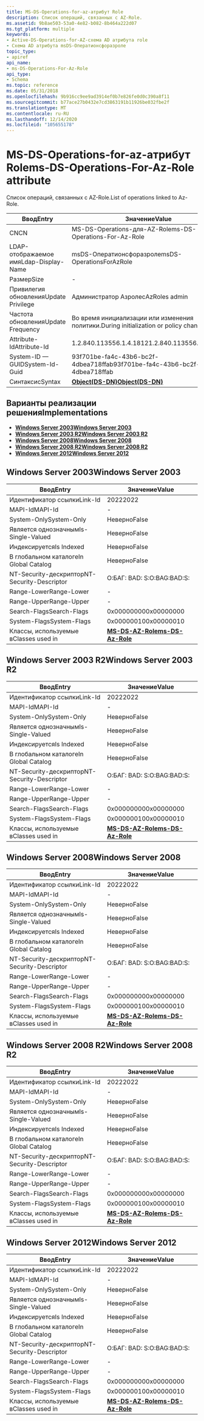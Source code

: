 ```yaml
---
title: MS-DS-Operations-for-az-атрибут Role
description: Список операций, связанных с AZ-Role.
ms.assetid: 9b8ae503-53a0-4e82-b082-8b464a222d07
ms.tgt_platform: multiple
keywords:
- Active-DS-Operations-for-AZ-схема AD атрибута role
- Схема AD атрибута msDS-Оператионсфоразроле
topic_type:
- apiref
api_name:
- ms-DS-Operations-For-Az-Role
api_type:
- Schema
ms.topic: reference
ms.date: 05/31/2018
ms.openlocfilehash: 9b916cc9ee9ad3914ef0b7e826fe0d0c390a8f11
ms.sourcegitcommit: b77ace27b0432e7cd3863191b11926be032fbe2f
ms.translationtype: MT
ms.contentlocale: ru-RU
ms.lasthandoff: 12/14/2020
ms.locfileid: "105655178"
---
```

# <a name="ms-ds-operations-for-az-role-attribute"></a><span data-ttu-id="65ef1-105">MS-DS-Operations-for-az-атрибут Role</span><span class="sxs-lookup"><span data-stu-id="65ef1-105">ms-DS-Operations-For-Az-Role attribute</span></span>

<span data-ttu-id="65ef1-106">Список операций, связанных с AZ-Role.</span><span class="sxs-lookup"><span data-stu-id="65ef1-106">List of operations linked to Az-Role.</span></span>



| <span data-ttu-id="65ef1-107">Ввод</span><span class="sxs-lookup"><span data-stu-id="65ef1-107">Entry</span></span> | <span data-ttu-id="65ef1-108">Значение</span><span class="sxs-lookup"><span data-stu-id="65ef1-108">Value</span></span> |
|-------------------|-----------------------------------------|
| <span data-ttu-id="65ef1-109">CN</span><span class="sxs-lookup"><span data-stu-id="65ef1-109">CN</span></span>                | <span data-ttu-id="65ef1-110">MS-DS-Operations-для-AZ-Role</span><span class="sxs-lookup"><span data-stu-id="65ef1-110">ms-DS-Operations-For-Az-Role</span></span>            |
| <span data-ttu-id="65ef1-111">LDAP-отображаемое имя</span><span class="sxs-lookup"><span data-stu-id="65ef1-111">Ldap-Display-Name</span></span> | <span data-ttu-id="65ef1-112">msDS-Оператионсфоразроле</span><span class="sxs-lookup"><span data-stu-id="65ef1-112">msDS-OperationsForAzRole</span></span>                |
| <span data-ttu-id="65ef1-113">Размер</span><span class="sxs-lookup"><span data-stu-id="65ef1-113">Size</span></span>              | \-                                      |
| <span data-ttu-id="65ef1-114">Привилегия обновления</span><span class="sxs-lookup"><span data-stu-id="65ef1-114">Update Privilege</span></span>  | <span data-ttu-id="65ef1-115">Администратор Азролес</span><span class="sxs-lookup"><span data-stu-id="65ef1-115">AzRoles admin</span></span>                           |
| <span data-ttu-id="65ef1-116">Частота обновления</span><span class="sxs-lookup"><span data-stu-id="65ef1-116">Update Frequency</span></span>  | <span data-ttu-id="65ef1-117">Во время инициализации или изменения политики.</span><span class="sxs-lookup"><span data-stu-id="65ef1-117">During initialization or policy change.</span></span> |
| <span data-ttu-id="65ef1-118">Attribute-Id</span><span class="sxs-lookup"><span data-stu-id="65ef1-118">Attribute-Id</span></span>      | <span data-ttu-id="65ef1-119">1.2.840.113556.1.4.1812</span><span class="sxs-lookup"><span data-stu-id="65ef1-119">1.2.840.113556.1.4.1812</span></span>                 |
| <span data-ttu-id="65ef1-120">System-ID — GUID</span><span class="sxs-lookup"><span data-stu-id="65ef1-120">System-Id-Guid</span></span>    | <span data-ttu-id="65ef1-121">93f701be-fa4c-43b6-bc2f-4dbea718ffab</span><span class="sxs-lookup"><span data-stu-id="65ef1-121">93f701be-fa4c-43b6-bc2f-4dbea718ffab</span></span>    |
| <span data-ttu-id="65ef1-122">Синтаксис</span><span class="sxs-lookup"><span data-stu-id="65ef1-122">Syntax</span></span>            | [<span data-ttu-id="65ef1-123">**Object(DS-DN)**</span><span class="sxs-lookup"><span data-stu-id="65ef1-123">**Object(DS-DN)**</span></span>](s-object-ds-dn.md) |



## <a name="implementations"></a><span data-ttu-id="65ef1-124">Варианты реализации решения</span><span class="sxs-lookup"><span data-stu-id="65ef1-124">Implementations</span></span>

-   [<span data-ttu-id="65ef1-125">**Windows Server 2003**</span><span class="sxs-lookup"><span data-stu-id="65ef1-125">**Windows Server 2003**</span></span>](#windows-server-2003)
-   [<span data-ttu-id="65ef1-126">**Windows Server 2003 R2**</span><span class="sxs-lookup"><span data-stu-id="65ef1-126">**Windows Server 2003 R2**</span></span>](#windows-server-2003-r2)
-   [<span data-ttu-id="65ef1-127">**Windows Server 2008**</span><span class="sxs-lookup"><span data-stu-id="65ef1-127">**Windows Server 2008**</span></span>](#windows-server-2008)
-   [<span data-ttu-id="65ef1-128">**Windows Server 2008 R2**</span><span class="sxs-lookup"><span data-stu-id="65ef1-128">**Windows Server 2008 R2**</span></span>](#windows-server-2008-r2)
-   [<span data-ttu-id="65ef1-129">**Windows Server 2012**</span><span class="sxs-lookup"><span data-stu-id="65ef1-129">**Windows Server 2012**</span></span>](#windows-server-2012)

## <a name="windows-server-2003"></a><span data-ttu-id="65ef1-130">Windows Server 2003</span><span class="sxs-lookup"><span data-stu-id="65ef1-130">Windows Server 2003</span></span>



| <span data-ttu-id="65ef1-131">Ввод</span><span class="sxs-lookup"><span data-stu-id="65ef1-131">Entry</span></span> | <span data-ttu-id="65ef1-132">Значение</span><span class="sxs-lookup"><span data-stu-id="65ef1-132">Value</span></span> |
|------------------------|---------------------------------------------------|
| <span data-ttu-id="65ef1-133">Идентификатор ссылки</span><span class="sxs-lookup"><span data-stu-id="65ef1-133">Link-Id</span></span>                | <span data-ttu-id="65ef1-134">2022</span><span class="sxs-lookup"><span data-stu-id="65ef1-134">2022</span></span>                                              |
| <span data-ttu-id="65ef1-135">MAPI-Id</span><span class="sxs-lookup"><span data-stu-id="65ef1-135">MAPI-Id</span></span>                | \-                                                |
| <span data-ttu-id="65ef1-136">System-Only</span><span class="sxs-lookup"><span data-stu-id="65ef1-136">System-Only</span></span>            | <span data-ttu-id="65ef1-137">Неверно</span><span class="sxs-lookup"><span data-stu-id="65ef1-137">False</span></span>                                             |
| <span data-ttu-id="65ef1-138">Является однозначным</span><span class="sxs-lookup"><span data-stu-id="65ef1-138">Is-Single-Valued</span></span>       | <span data-ttu-id="65ef1-139">Неверно</span><span class="sxs-lookup"><span data-stu-id="65ef1-139">False</span></span>                                             |
| <span data-ttu-id="65ef1-140">Индексируется</span><span class="sxs-lookup"><span data-stu-id="65ef1-140">Is Indexed</span></span>             | <span data-ttu-id="65ef1-141">Неверно</span><span class="sxs-lookup"><span data-stu-id="65ef1-141">False</span></span>                                             |
| <span data-ttu-id="65ef1-142">В глобальном каталоге</span><span class="sxs-lookup"><span data-stu-id="65ef1-142">In Global Catalog</span></span>      | <span data-ttu-id="65ef1-143">Неверно</span><span class="sxs-lookup"><span data-stu-id="65ef1-143">False</span></span>                                             |
| <span data-ttu-id="65ef1-144">NT-Security-дескриптор</span><span class="sxs-lookup"><span data-stu-id="65ef1-144">NT-Security-Descriptor</span></span> | <span data-ttu-id="65ef1-145">О:БАГ: BAD: S:</span><span class="sxs-lookup"><span data-stu-id="65ef1-145">O:BAG:BAD:S:</span></span>                                      |
| <span data-ttu-id="65ef1-146">Range-Lower</span><span class="sxs-lookup"><span data-stu-id="65ef1-146">Range-Lower</span></span>            | \-                                                |
| <span data-ttu-id="65ef1-147">Range-Upper</span><span class="sxs-lookup"><span data-stu-id="65ef1-147">Range-Upper</span></span>            | \-                                                |
| <span data-ttu-id="65ef1-148">Search-Flags</span><span class="sxs-lookup"><span data-stu-id="65ef1-148">Search-Flags</span></span>           | <span data-ttu-id="65ef1-149">0x00000000</span><span class="sxs-lookup"><span data-stu-id="65ef1-149">0x00000000</span></span>                                        |
| <span data-ttu-id="65ef1-150">System-Flags</span><span class="sxs-lookup"><span data-stu-id="65ef1-150">System-Flags</span></span>           | <span data-ttu-id="65ef1-151">0x00000010</span><span class="sxs-lookup"><span data-stu-id="65ef1-151">0x00000010</span></span>                                        |
| <span data-ttu-id="65ef1-152">Классы, используемые в</span><span class="sxs-lookup"><span data-stu-id="65ef1-152">Classes used in</span></span>        | [<span data-ttu-id="65ef1-153">**MS-DS-AZ-Role**</span><span class="sxs-lookup"><span data-stu-id="65ef1-153">**ms-DS-Az-Role**</span></span>](c-msds-azrole.md)<br/> |



## <a name="windows-server-2003-r2"></a><span data-ttu-id="65ef1-154">Windows Server 2003 R2</span><span class="sxs-lookup"><span data-stu-id="65ef1-154">Windows Server 2003 R2</span></span>



| <span data-ttu-id="65ef1-155">Ввод</span><span class="sxs-lookup"><span data-stu-id="65ef1-155">Entry</span></span> | <span data-ttu-id="65ef1-156">Значение</span><span class="sxs-lookup"><span data-stu-id="65ef1-156">Value</span></span> |
|------------------------|---------------------------------------------------|
| <span data-ttu-id="65ef1-157">Идентификатор ссылки</span><span class="sxs-lookup"><span data-stu-id="65ef1-157">Link-Id</span></span>                | <span data-ttu-id="65ef1-158">2022</span><span class="sxs-lookup"><span data-stu-id="65ef1-158">2022</span></span>                                              |
| <span data-ttu-id="65ef1-159">MAPI-Id</span><span class="sxs-lookup"><span data-stu-id="65ef1-159">MAPI-Id</span></span>                | \-                                                |
| <span data-ttu-id="65ef1-160">System-Only</span><span class="sxs-lookup"><span data-stu-id="65ef1-160">System-Only</span></span>            | <span data-ttu-id="65ef1-161">Неверно</span><span class="sxs-lookup"><span data-stu-id="65ef1-161">False</span></span>                                             |
| <span data-ttu-id="65ef1-162">Является однозначным</span><span class="sxs-lookup"><span data-stu-id="65ef1-162">Is-Single-Valued</span></span>       | <span data-ttu-id="65ef1-163">Неверно</span><span class="sxs-lookup"><span data-stu-id="65ef1-163">False</span></span>                                             |
| <span data-ttu-id="65ef1-164">Индексируется</span><span class="sxs-lookup"><span data-stu-id="65ef1-164">Is Indexed</span></span>             | <span data-ttu-id="65ef1-165">Неверно</span><span class="sxs-lookup"><span data-stu-id="65ef1-165">False</span></span>                                             |
| <span data-ttu-id="65ef1-166">В глобальном каталоге</span><span class="sxs-lookup"><span data-stu-id="65ef1-166">In Global Catalog</span></span>      | <span data-ttu-id="65ef1-167">Неверно</span><span class="sxs-lookup"><span data-stu-id="65ef1-167">False</span></span>                                             |
| <span data-ttu-id="65ef1-168">NT-Security-дескриптор</span><span class="sxs-lookup"><span data-stu-id="65ef1-168">NT-Security-Descriptor</span></span> | <span data-ttu-id="65ef1-169">О:БАГ: BAD: S:</span><span class="sxs-lookup"><span data-stu-id="65ef1-169">O:BAG:BAD:S:</span></span>                                      |
| <span data-ttu-id="65ef1-170">Range-Lower</span><span class="sxs-lookup"><span data-stu-id="65ef1-170">Range-Lower</span></span>            | \-                                                |
| <span data-ttu-id="65ef1-171">Range-Upper</span><span class="sxs-lookup"><span data-stu-id="65ef1-171">Range-Upper</span></span>            | \-                                                |
| <span data-ttu-id="65ef1-172">Search-Flags</span><span class="sxs-lookup"><span data-stu-id="65ef1-172">Search-Flags</span></span>           | <span data-ttu-id="65ef1-173">0x00000000</span><span class="sxs-lookup"><span data-stu-id="65ef1-173">0x00000000</span></span>                                        |
| <span data-ttu-id="65ef1-174">System-Flags</span><span class="sxs-lookup"><span data-stu-id="65ef1-174">System-Flags</span></span>           | <span data-ttu-id="65ef1-175">0x00000010</span><span class="sxs-lookup"><span data-stu-id="65ef1-175">0x00000010</span></span>                                        |
| <span data-ttu-id="65ef1-176">Классы, используемые в</span><span class="sxs-lookup"><span data-stu-id="65ef1-176">Classes used in</span></span>        | [<span data-ttu-id="65ef1-177">**MS-DS-AZ-Role**</span><span class="sxs-lookup"><span data-stu-id="65ef1-177">**ms-DS-Az-Role**</span></span>](c-msds-azrole.md)<br/> |



## <a name="windows-server-2008"></a><span data-ttu-id="65ef1-178">Windows Server 2008</span><span class="sxs-lookup"><span data-stu-id="65ef1-178">Windows Server 2008</span></span>



| <span data-ttu-id="65ef1-179">Ввод</span><span class="sxs-lookup"><span data-stu-id="65ef1-179">Entry</span></span> | <span data-ttu-id="65ef1-180">Значение</span><span class="sxs-lookup"><span data-stu-id="65ef1-180">Value</span></span> |
|------------------------|---------------------------------------------------|
| <span data-ttu-id="65ef1-181">Идентификатор ссылки</span><span class="sxs-lookup"><span data-stu-id="65ef1-181">Link-Id</span></span>                | <span data-ttu-id="65ef1-182">2022</span><span class="sxs-lookup"><span data-stu-id="65ef1-182">2022</span></span>                                              |
| <span data-ttu-id="65ef1-183">MAPI-Id</span><span class="sxs-lookup"><span data-stu-id="65ef1-183">MAPI-Id</span></span>                | \-                                                |
| <span data-ttu-id="65ef1-184">System-Only</span><span class="sxs-lookup"><span data-stu-id="65ef1-184">System-Only</span></span>            | <span data-ttu-id="65ef1-185">Неверно</span><span class="sxs-lookup"><span data-stu-id="65ef1-185">False</span></span>                                             |
| <span data-ttu-id="65ef1-186">Является однозначным</span><span class="sxs-lookup"><span data-stu-id="65ef1-186">Is-Single-Valued</span></span>       | <span data-ttu-id="65ef1-187">Неверно</span><span class="sxs-lookup"><span data-stu-id="65ef1-187">False</span></span>                                             |
| <span data-ttu-id="65ef1-188">Индексируется</span><span class="sxs-lookup"><span data-stu-id="65ef1-188">Is Indexed</span></span>             | <span data-ttu-id="65ef1-189">Неверно</span><span class="sxs-lookup"><span data-stu-id="65ef1-189">False</span></span>                                             |
| <span data-ttu-id="65ef1-190">В глобальном каталоге</span><span class="sxs-lookup"><span data-stu-id="65ef1-190">In Global Catalog</span></span>      | <span data-ttu-id="65ef1-191">Неверно</span><span class="sxs-lookup"><span data-stu-id="65ef1-191">False</span></span>                                             |
| <span data-ttu-id="65ef1-192">NT-Security-дескриптор</span><span class="sxs-lookup"><span data-stu-id="65ef1-192">NT-Security-Descriptor</span></span> | <span data-ttu-id="65ef1-193">О:БАГ: BAD: S:</span><span class="sxs-lookup"><span data-stu-id="65ef1-193">O:BAG:BAD:S:</span></span>                                      |
| <span data-ttu-id="65ef1-194">Range-Lower</span><span class="sxs-lookup"><span data-stu-id="65ef1-194">Range-Lower</span></span>            | \-                                                |
| <span data-ttu-id="65ef1-195">Range-Upper</span><span class="sxs-lookup"><span data-stu-id="65ef1-195">Range-Upper</span></span>            | \-                                                |
| <span data-ttu-id="65ef1-196">Search-Flags</span><span class="sxs-lookup"><span data-stu-id="65ef1-196">Search-Flags</span></span>           | <span data-ttu-id="65ef1-197">0x00000000</span><span class="sxs-lookup"><span data-stu-id="65ef1-197">0x00000000</span></span>                                        |
| <span data-ttu-id="65ef1-198">System-Flags</span><span class="sxs-lookup"><span data-stu-id="65ef1-198">System-Flags</span></span>           | <span data-ttu-id="65ef1-199">0x00000010</span><span class="sxs-lookup"><span data-stu-id="65ef1-199">0x00000010</span></span>                                        |
| <span data-ttu-id="65ef1-200">Классы, используемые в</span><span class="sxs-lookup"><span data-stu-id="65ef1-200">Classes used in</span></span>        | [<span data-ttu-id="65ef1-201">**MS-DS-AZ-Role**</span><span class="sxs-lookup"><span data-stu-id="65ef1-201">**ms-DS-Az-Role**</span></span>](c-msds-azrole.md)<br/> |



## <a name="windows-server-2008-r2"></a><span data-ttu-id="65ef1-202">Windows Server 2008 R2</span><span class="sxs-lookup"><span data-stu-id="65ef1-202">Windows Server 2008 R2</span></span>



| <span data-ttu-id="65ef1-203">Ввод</span><span class="sxs-lookup"><span data-stu-id="65ef1-203">Entry</span></span> | <span data-ttu-id="65ef1-204">Значение</span><span class="sxs-lookup"><span data-stu-id="65ef1-204">Value</span></span> |
|------------------------|---------------------------------------------------|
| <span data-ttu-id="65ef1-205">Идентификатор ссылки</span><span class="sxs-lookup"><span data-stu-id="65ef1-205">Link-Id</span></span>                | <span data-ttu-id="65ef1-206">2022</span><span class="sxs-lookup"><span data-stu-id="65ef1-206">2022</span></span>                                              |
| <span data-ttu-id="65ef1-207">MAPI-Id</span><span class="sxs-lookup"><span data-stu-id="65ef1-207">MAPI-Id</span></span>                | \-                                                |
| <span data-ttu-id="65ef1-208">System-Only</span><span class="sxs-lookup"><span data-stu-id="65ef1-208">System-Only</span></span>            | <span data-ttu-id="65ef1-209">Неверно</span><span class="sxs-lookup"><span data-stu-id="65ef1-209">False</span></span>                                             |
| <span data-ttu-id="65ef1-210">Является однозначным</span><span class="sxs-lookup"><span data-stu-id="65ef1-210">Is-Single-Valued</span></span>       | <span data-ttu-id="65ef1-211">Неверно</span><span class="sxs-lookup"><span data-stu-id="65ef1-211">False</span></span>                                             |
| <span data-ttu-id="65ef1-212">Индексируется</span><span class="sxs-lookup"><span data-stu-id="65ef1-212">Is Indexed</span></span>             | <span data-ttu-id="65ef1-213">Неверно</span><span class="sxs-lookup"><span data-stu-id="65ef1-213">False</span></span>                                             |
| <span data-ttu-id="65ef1-214">В глобальном каталоге</span><span class="sxs-lookup"><span data-stu-id="65ef1-214">In Global Catalog</span></span>      | <span data-ttu-id="65ef1-215">Неверно</span><span class="sxs-lookup"><span data-stu-id="65ef1-215">False</span></span>                                             |
| <span data-ttu-id="65ef1-216">NT-Security-дескриптор</span><span class="sxs-lookup"><span data-stu-id="65ef1-216">NT-Security-Descriptor</span></span> | <span data-ttu-id="65ef1-217">О:БАГ: BAD: S:</span><span class="sxs-lookup"><span data-stu-id="65ef1-217">O:BAG:BAD:S:</span></span>                                      |
| <span data-ttu-id="65ef1-218">Range-Lower</span><span class="sxs-lookup"><span data-stu-id="65ef1-218">Range-Lower</span></span>            | \-                                                |
| <span data-ttu-id="65ef1-219">Range-Upper</span><span class="sxs-lookup"><span data-stu-id="65ef1-219">Range-Upper</span></span>            | \-                                                |
| <span data-ttu-id="65ef1-220">Search-Flags</span><span class="sxs-lookup"><span data-stu-id="65ef1-220">Search-Flags</span></span>           | <span data-ttu-id="65ef1-221">0x00000000</span><span class="sxs-lookup"><span data-stu-id="65ef1-221">0x00000000</span></span>                                        |
| <span data-ttu-id="65ef1-222">System-Flags</span><span class="sxs-lookup"><span data-stu-id="65ef1-222">System-Flags</span></span>           | <span data-ttu-id="65ef1-223">0x00000010</span><span class="sxs-lookup"><span data-stu-id="65ef1-223">0x00000010</span></span>                                        |
| <span data-ttu-id="65ef1-224">Классы, используемые в</span><span class="sxs-lookup"><span data-stu-id="65ef1-224">Classes used in</span></span>        | [<span data-ttu-id="65ef1-225">**MS-DS-AZ-Role**</span><span class="sxs-lookup"><span data-stu-id="65ef1-225">**ms-DS-Az-Role**</span></span>](c-msds-azrole.md)<br/> |



## <a name="windows-server-2012"></a><span data-ttu-id="65ef1-226">Windows Server 2012</span><span class="sxs-lookup"><span data-stu-id="65ef1-226">Windows Server 2012</span></span>



| <span data-ttu-id="65ef1-227">Ввод</span><span class="sxs-lookup"><span data-stu-id="65ef1-227">Entry</span></span> | <span data-ttu-id="65ef1-228">Значение</span><span class="sxs-lookup"><span data-stu-id="65ef1-228">Value</span></span> |
|------------------------|---------------------------------------------------|
| <span data-ttu-id="65ef1-229">Идентификатор ссылки</span><span class="sxs-lookup"><span data-stu-id="65ef1-229">Link-Id</span></span>                | <span data-ttu-id="65ef1-230">2022</span><span class="sxs-lookup"><span data-stu-id="65ef1-230">2022</span></span>                                              |
| <span data-ttu-id="65ef1-231">MAPI-Id</span><span class="sxs-lookup"><span data-stu-id="65ef1-231">MAPI-Id</span></span>                | \-                                                |
| <span data-ttu-id="65ef1-232">System-Only</span><span class="sxs-lookup"><span data-stu-id="65ef1-232">System-Only</span></span>            | <span data-ttu-id="65ef1-233">Неверно</span><span class="sxs-lookup"><span data-stu-id="65ef1-233">False</span></span>                                             |
| <span data-ttu-id="65ef1-234">Является однозначным</span><span class="sxs-lookup"><span data-stu-id="65ef1-234">Is-Single-Valued</span></span>       | <span data-ttu-id="65ef1-235">Неверно</span><span class="sxs-lookup"><span data-stu-id="65ef1-235">False</span></span>                                             |
| <span data-ttu-id="65ef1-236">Индексируется</span><span class="sxs-lookup"><span data-stu-id="65ef1-236">Is Indexed</span></span>             | <span data-ttu-id="65ef1-237">Неверно</span><span class="sxs-lookup"><span data-stu-id="65ef1-237">False</span></span>                                             |
| <span data-ttu-id="65ef1-238">В глобальном каталоге</span><span class="sxs-lookup"><span data-stu-id="65ef1-238">In Global Catalog</span></span>      | <span data-ttu-id="65ef1-239">Неверно</span><span class="sxs-lookup"><span data-stu-id="65ef1-239">False</span></span>                                             |
| <span data-ttu-id="65ef1-240">NT-Security-дескриптор</span><span class="sxs-lookup"><span data-stu-id="65ef1-240">NT-Security-Descriptor</span></span> | <span data-ttu-id="65ef1-241">О:БАГ: BAD: S:</span><span class="sxs-lookup"><span data-stu-id="65ef1-241">O:BAG:BAD:S:</span></span>                                      |
| <span data-ttu-id="65ef1-242">Range-Lower</span><span class="sxs-lookup"><span data-stu-id="65ef1-242">Range-Lower</span></span>            | \-                                                |
| <span data-ttu-id="65ef1-243">Range-Upper</span><span class="sxs-lookup"><span data-stu-id="65ef1-243">Range-Upper</span></span>            | \-                                                |
| <span data-ttu-id="65ef1-244">Search-Flags</span><span class="sxs-lookup"><span data-stu-id="65ef1-244">Search-Flags</span></span>           | <span data-ttu-id="65ef1-245">0x00000000</span><span class="sxs-lookup"><span data-stu-id="65ef1-245">0x00000000</span></span>                                        |
| <span data-ttu-id="65ef1-246">System-Flags</span><span class="sxs-lookup"><span data-stu-id="65ef1-246">System-Flags</span></span>           | <span data-ttu-id="65ef1-247">0x00000010</span><span class="sxs-lookup"><span data-stu-id="65ef1-247">0x00000010</span></span>                                        |
| <span data-ttu-id="65ef1-248">Классы, используемые в</span><span class="sxs-lookup"><span data-stu-id="65ef1-248">Classes used in</span></span>        | [<span data-ttu-id="65ef1-249">**MS-DS-AZ-Role**</span><span class="sxs-lookup"><span data-stu-id="65ef1-249">**ms-DS-Az-Role**</span></span>](c-msds-azrole.md)<br/> |



 

 





